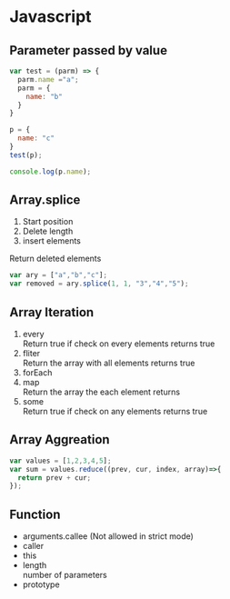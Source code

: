 # Javascript

## Parameter passed by value

```javascript
var test = (parm) => {
  parm.name ="a";
  parm = {
    name: "b"
  }
}

p = {
  name: "c"
}
test(p);

console.log(p.name);
```

## Array.splice

1. Start position
1. Delete length
1. insert elements

Return deleted elements

```javascript
var ary = ["a","b","c"];
var removed = ary.splice(1, 1, "3","4","5");
```

## Array Iteration

1. every  
  Return true if check on every elements returns true
1. fliter  
  Return the array with all elements returns true
1. forEach
1. map  
  Return the array the each element returns
1. some  
  Return true if check on any elements returns true

## Array Aggreation

```javascript
var values = [1,2,3,4,5];
var sum = values.reduce((prev, cur, index, array)=>{
  return prev + cur;
});
```

## Function

+ arguments.callee (Not allowed in strict mode) 
+ caller
+ this
+ length  
  number of parameters
+ prototype 
